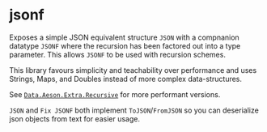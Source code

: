 # jsonf

Exposes a simple JSON equivalent structure `JSON` with a compnanion datatype `JSONF` where the recursion has been
factored out into a type parameter. This allows `JSONF` to be used with recursion schemes.

This library favours simplicity and teachability over performance and uses Strings, Maps, and Doubles instead of more
complex data-structures.

See [`Data.Aeson.Extra.Recursive`](http://hackage.haskell.org/package/aeson-extra-0.4.1.1/docs/Data-Aeson-Extra-Recursive.html)
for more performant versions.

`JSON` and `Fix JSONF` both implement `ToJSON`/`FromJSON` so you can deserialize json objects from text for easier
usage.

